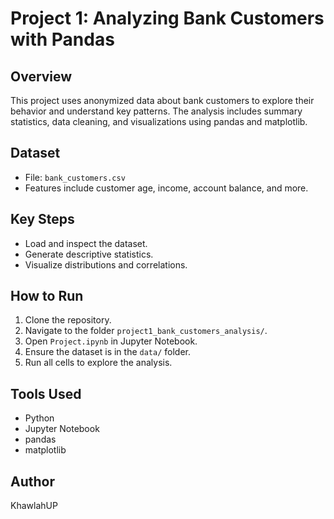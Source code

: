 # Project 1: Analyzing Bank Customers with Pandas

## Overview
This project uses anonymized data about bank customers to explore their behavior and understand key patterns. The analysis includes summary statistics, data cleaning, and visualizations using pandas and matplotlib.

## Dataset
- File: `bank_customers.csv`
- Features include customer age, income, account balance, and more.

## Key Steps
- Load and inspect the dataset.
- Generate descriptive statistics.
- Visualize distributions and correlations.

## How to Run
1. Clone the repository.
2. Navigate to the folder `project1_bank_customers_analysis/`.
3. Open `Project.ipynb` in Jupyter Notebook.
4. Ensure the dataset is in the `data/` folder.
5. Run all cells to explore the analysis.

## Tools Used
- Python
- Jupyter Notebook
- pandas
- matplotlib

## Author
KhawlahUP
